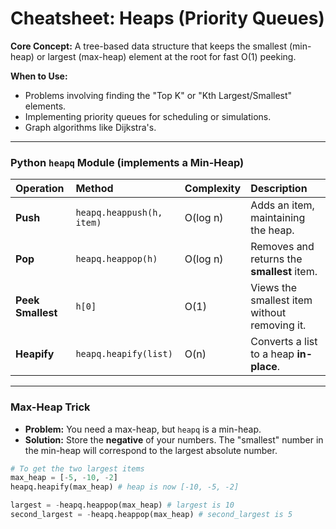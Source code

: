 
# Cheatsheet: Heaps (Priority Queues)

**Core Concept:** A tree-based data structure that keeps the smallest (min-heap) or largest (max-heap) element at the root for fast O(1) peeking.

**When to Use:**
- Problems involving finding the "Top K" or "Kth Largest/Smallest" elements.
- Implementing priority queues for scheduling or simulations.
- Graph algorithms like Dijkstra's.

---

### Python `heapq` Module (implements a Min-Heap)

| Operation | Method | Complexity | Description |
|:---|:---|:---|:---|
| **Push** | `heapq.heappush(h, item)` | O(log n) | Adds an item, maintaining the heap. |
| **Pop** | `heapq.heappop(h)` | O(log n) | Removes and returns the **smallest** item. |
| **Peek Smallest** | `h[0]` | O(1) | Views the smallest item without removing it. |
| **Heapify** | `heapq.heapify(list)` | O(n) | Converts a list to a heap **in-place**. |

---

### Max-Heap Trick

- **Problem:** You need a max-heap, but `heapq` is a min-heap.
- **Solution:** Store the **negative** of your numbers. The "smallest" number in the min-heap will correspond to the largest absolute number.

```python
# To get the two largest items
max_heap = [-5, -10, -2]
heapq.heapify(max_heap) # heap is now [-10, -5, -2]

largest = -heapq.heappop(max_heap) # largest is 10
second_largest = -heapq.heappop(max_heap) # second_largest is 5
```
